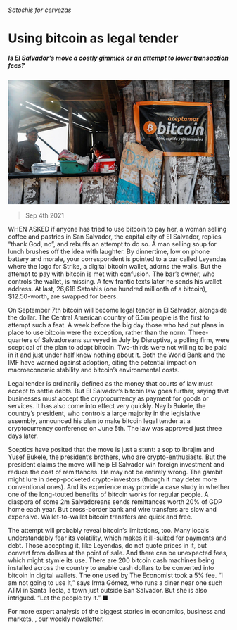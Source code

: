 ###### Satoshis for cervezas

# Using bitcoin as legal tender 

##### Is El Salvador’s move a costly gimmick or an attempt to lower transaction fees? 

![image](images/20210904_fnp503.jpg) 

> Sep 4th 2021 

WHEN ASKED if anyone has tried to use bitcoin to pay her, a woman selling coffee and pastries in San Salvador, the capital city of El Salvador, replies “thank God, no”, and rebuffs an attempt to do so. A man selling soup for lunch brushes off the idea with laughter. By dinnertime, low on phone battery and morale, your correspondent is pointed to a bar called Leyendas where the logo for Strike, a digital bitcoin wallet, adorns the walls. But the attempt to pay with bitcoin is met with confusion. The bar’s owner, who controls the wallet, is missing. A few frantic texts later he sends his wallet address. At last, 26,618 Satoshis (one hundred millionth of a bitcoin), $12.50-worth, are swapped for beers.

On September 7th bitcoin will become legal tender in El Salvador, alongside the dollar. The Central American country of 6.5m people is the first to attempt such a feat. A week before the big day those who had put plans in place to use bitcoin were the exception, rather than the norm. Three-quarters of Salvadoreans surveyed in July by Disruptiva, a polling firm, were sceptical of the plan to adopt bitcoin. Two-thirds were not willing to be paid in it and just under half knew nothing about it. Both the World Bank and the IMF have warned against adoption, citing the potential impact on macroeconomic stability and bitcoin’s environmental costs.


Legal tender is ordinarily defined as the money that courts of law must accept to settle debts. But El Salvador’s bitcoin law goes further, saying that businesses must accept the cryptocurrency as payment for goods or services. It has also come into effect very quickly. Nayib Bukele, the country’s president, who controls a large majority in the legislative assembly, announced his plan to make bitcoin legal tender at a cryptocurrency conference on June 5th. The law was approved just three days later.

Sceptics have posited that the move is just a stunt: a sop to Ibrajim and Yusef Bukele, the president’s brothers, who are crypto-enthusiasts. But the president claims the move will help El Salvador win foreign investment and reduce the cost of remittances. He may not be entirely wrong. The gambit might lure in deep-pocketed crypto-investors (though it may deter more conventional ones). And its experience may provide a case study in whether one of the long-touted benefits of bitcoin works for regular people. A diaspora of some 2m Salvadoreans sends remittances worth 20% of GDP home each year. But cross-border bank and wire transfers are slow and expensive. Wallet-to-wallet bitcoin transfers are quick and free.

The attempt will probably reveal bitcoin’s limitations, too. Many locals understandably fear its volatility, which makes it ill-suited for payments and debt. Those accepting it, like Leyendas, do not quote prices in it, but convert from dollars at the point of sale. And there can be unexpected fees, which might stymie its use. There are 200 bitcoin cash machines being installed across the country to enable cash dollars to be converted into bitcoin in digital wallets. The one used by The Economist took a 5% fee. “I am not going to use it,” says Irma Gómez, who runs a diner near one such ATM in Santa Tecla, a town just outside San Salvador. But she is also intrigued. “Let the people try it.” ■

For more expert analysis of the biggest stories in economics, business and markets, , our weekly newsletter.

